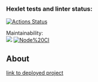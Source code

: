 ### Hexlet tests and linter status:
[![Actions Status](https://github.com/VolodiaKuz/frontend-project-11/actions/workflows/hexlet-check.yml/badge.svg)](https://github.com/VolodiaKuz/frontend-project-11/actions)

Maintainability:
<br>
<a href="https://codeclimate.com/github/VolodiaKuz/frontend-project-11/maintainability"><img src="https://api.codeclimate.com/v1/badges/bf70cb081f1e5c0ef77f/maintainability" /></a>
[![Node%20CI](https://github.com/VolodiaKuz/frontend-project-11/actions/workflows/nodejs.yml/badge.svg)](https://github.com/VolodiaKuz/frontend-project-11/actions)

## About
<a href="https://frontend-project-11-taupe-kappa.vercel.app">link to deployed project</a>
<br>